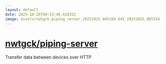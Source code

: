 ```yaml
---
layout: default
date: 2025-10-26T09:53:48.620322
image: assets/nwtgck_piping_server_20251025_045104_845_20251025_085354_80beff--20251025T105408217--cropped.png
---
```


# [nwtgck/piping-server](https://github.com/nwtgck/piping-server/)

Transfer data between devices over HTTP
